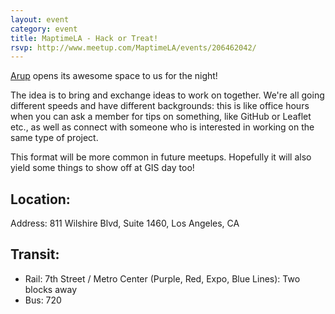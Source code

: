 ```yaml
---
layout: event
category: event
title: MaptimeLA - Hack or Treat!
rsvp: http://www.meetup.com/MaptimeLA/events/206462042/
---
```

[Arup](http://www.arup.com) opens its awesome space to us for the night!

The idea is to bring and exchange ideas to work on together.  We're all going different speeds and have different backgrounds:  this is like office hours when you can ask a member for tips on something, like GitHub or Leaflet etc., as well as connect with someone who is interested in working on the same type of project.

This format will be more common in future meetups.  Hopefully it will also yield some things to show off at GIS day too!

## Location:
Address:
811 Wilshire Blvd, Suite 1460, Los Angeles, CA
<script src="https://embed.github.com/view/geojson/maptimeLA/maptimela.github.io/master/_src/arup.json"></script>


## Transit:
- Rail: 7th Street / Metro Center (Purple, Red, Expo, Blue Lines): Two blocks away
- Bus: 720


